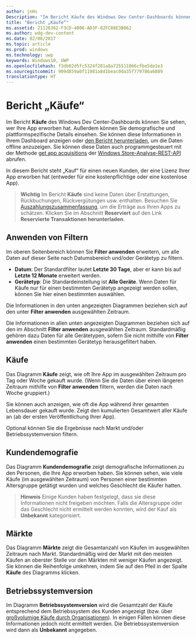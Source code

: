 ```yaml
---
author: jnHs
Description: "Im Bericht Käufe des Windows Dev Center-Dashboards können Sie sehen, wer Ihre App erworben hat. Außerdem können Sie demografische und plattformspezifische Details einsehen."
title: "Bericht „Käufe“"
ms.assetid: 21126362-F3CD-4006-AD3F-82FC88E3B862
ms.author: wdg-dev-content
ms.date: 02/08/2017
ms.topic: article
ms.prod: windows
ms.technology: uwp
keywords: Windows10, UWP
ms.openlocfilehash: f3db02d5fc5324f281a8a725511066cfbe5de1e3
ms.sourcegitcommit: 909d859a0f11981a8d1beac0da35f779786a6889
translationtype: HT
---
```

# <a name="acquisitions-report"></a>Bericht „Käufe“


Im Bericht **Käufe** des Windows Dev Center-Dashboards können Sie sehen, wer Ihre App erworben hat. Außerdem können Sie demografische und plattformspezifische Details einsehen. Sie können diese Informationen in Ihrem Dashboard anzeigen oder [den Bericht herunterladen](download-analytic-reports.md), um die Daten offline anzuzeigen. Sie können diese Daten auch programmgesteuert mit der Methode [get app acquisitions](../monetize/get-app-acquisitions.md) der [Windows Store-Analyse-REST-API](../monetize/access-analytics-data-using-windows-store-services.md) abrufen.

In diesem Bericht steht „Kauf“ für einen neuen Kunden, der eine Lizenz Ihrer App erworben hat (entweder für eine kostenpflichtige oder eine kostenlose App).

> **Wichtig**  Im Bericht **Käufe** sind keine Daten über Erstattungen, Rückbuchungen, Rückvergütungen usw. enthalten. Besuchen Sie [Auszahlungszusammenfassung](payout-summary.md), um die Erträge aus Ihren Apps zu schätzen. Klicken Sie im Abschnitt **Reserviert** auf den Link **Reservierte Transaktionen herunterladen**.



## <a name="apply-filters"></a>Anwenden von Filtern


Im oberen Seitenbereich können Sie **Filter anwenden** erweitern, um alle Daten auf dieser Seite nach Datumsbereich und/oder Gerätetyp zu filtern.

-   **Datum**: Der Standardfilter lautet **Letzte 30 Tage**, aber er kann bis auf **Letzte 12 Monate** erweitert werden.
-   **Gerätetyp**: Die Standardeinstellung ist **Alle Geräte**. Wenn Daten für Käufe nur für einen bestimmten Gerätetyp angezeigt werden sollen, können Sie hier einen bestimmten auswählen.

Die Informationen in den unten angezeigten Diagrammen beziehen sich auf den unter **Filter anwenden** ausgewählten Zeitraum.

Die Informationen in allen unten angezeigten Diagrammen beziehen sich auf den im Abschnitt **Filter anwenden** ausgewählten Zeitraum. Standardmäßig gehören dazu Daten für alle Gerätetypen, sofern Sie nicht mithilfe von **Filter anwenden** einen bestimmten Gerätetyp herausgefiltert haben.

## <a name="acquisitions"></a>Käufe


Das Diagramm **Käufe** zeigt, wie oft Ihre App im ausgewählten Zeitraum pro Tag oder Woche gekauft wurde. (Wenn Sie die Daten über einen längeren Zeitraum mithilfe von **Filter anwenden** filtern, werden die Daten nach Woche gruppiert.)

Sie können auch anzeigen, wie oft die App während ihrer gesamten Lebensdauer gekauft wurde. Zeigt den kumulierten Gesamtwert aller Käufe an (ab der ersten Veröffentlichung Ihrer App).

Optional können Sie die Ergebnisse nach Markt und/oder Betriebssystemversion filtern.

## <a name="customer-demographic"></a>Kundendemografie


Das Diagramm **Kundendemografie** zeigt demografische Informationen zu den Personen, die Ihre App erworben haben. Sie können sehen, wie viele Käufe (im ausgewählten Zeitraum) von Personen einer bestimmten Altersgruppe getätigt wurden und welches Geschlecht die Käufer hatten.

> **Hinweis**  Einige Kunden haben festgelegt, dass sie diese Informationen nicht freigeben möchten. Falls die Altersgruppe oder das Geschlecht nicht ermittelt werden konnten, wird der Kauf als **Unbekannt** kategorisiert.

 

## <a name="markets"></a>Märkte


Das Diagramm **Märkte** zeigt die Gesamtanzahl von Käufen im ausgewählten Zeitraum nach Markt. Standardmäßig wird der Markt mit den meisten Käufen an oberster Stelle vor den Märkten mit weniger Käufen angezeigt. Sie können die Reihenfolge umkehren, indem Sie auf den Pfeil in der Spalte **Käufe** des Diagramms klicken.

## <a name="os-version"></a>Betriebssystemversion


Im Diagramm **Betriebssystemversion** wird die Gesamtzahl der Käufe entsprechend dem Betriebssystem des Kunden angezeigt (bzw. über [großvolumige Käufe durch Organisationen](organizational-licensing.md)). In einigen Fällen können diese Informationen jedoch nicht ermittelt werden. Die Betriebssystemversion wird dann als **Unbekannt** angegeben.



 

 
